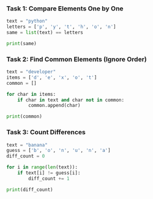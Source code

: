 ### Task 1: Compare Elements One by One

```python
text = "python"
letters = ['p', 'y', 't', 'h', 'o', 'n']
same = list(text) == letters

print(same)
```

### Task 2: Find Common Elements (Ignore Order)

```python
text = "developer"
items = ['d', 'e', 'x', 'o', 't']
common = []

for char in items:
    if char in text and char not in common:
        common.append(char)

print(common)
```

### Task 3: Count Differences

```python
text = "banana"
guess = ['b', 'o', 'n', 'u', 'n', 'a']
diff_count = 0

for i in range(len(text)):
    if text[i] != guess[i]:
        diff_count += 1

print(diff_count)
```
